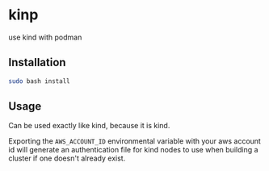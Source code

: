 # kinp
use kind with podman

## Installation

```bash
sudo bash install
```

## Usage

Can be used exactly like kind, because it is kind.

Exporting the `AWS_ACCOUNT_ID` environmental variable with your aws account id
will generate an authentication file for kind nodes to use when building a
cluster if one doesn't already exist.
